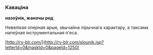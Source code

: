 ### Каваціна
**назоўнік, жаночы род**

Невялікая оперная арыя, звычайна лірычнага характару, а таксама напеўная інструментальная п'еса.

<a rel="author">[http://rv-blr.com/](http://rv-blr.com/slounik.jsp?letterId=0&maskId=0&pageId=1250)</a>
